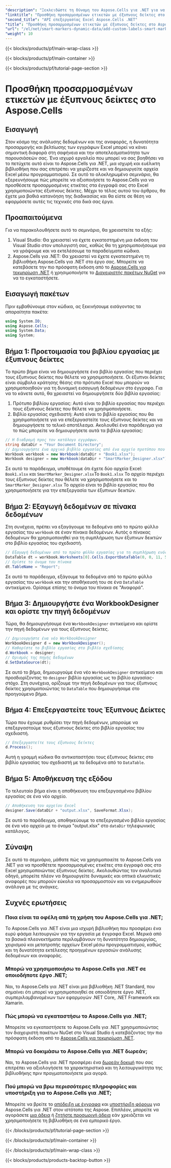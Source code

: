 ```yaml
---
"description": "Ξεκλειδώστε τη δύναμη του Aspose.Cells για .NET για να προσθέσετε προσαρμοσμένες ετικέτες και έξυπνους δείκτες στα έγγραφά σας στο Excel. Ακολουθήστε αυτό το βήμα προς βήμα σεμινάριο και δημιουργήστε δυναμικές, οπτικά ελκυστικές αναφορές."
"linktitle": "Προσθήκη προσαρμοσμένων ετικετών με έξυπνους δείκτες στο Aspose.Cells"
"second_title": "API επεξεργασίας Excel Aspose.Cells .NET"
"title": "Προσθήκη προσαρμοσμένων ετικετών με έξυπνους δείκτες στο Aspose.Cells"
"url": "/el/net/smart-markers-dynamic-data/add-custom-labels-smart-markers/"
"weight": 10
---
```


{{< blocks/products/pf/main-wrap-class >}}

{{< blocks/products/pf/main-container >}}

{{< blocks/products/pf/tutorial-page-section >}}

# Προσθήκη προσαρμοσμένων ετικετών με έξυπνους δείκτες στο Aspose.Cells

## Εισαγωγή
Στον κόσμο της ανάλυσης δεδομένων και της αναφοράς, η δυνατότητα προσαρμογής και βελτίωσης των εγγράφων Excel μπορεί να κάνει σημαντική διαφορά στη σαφήνεια και την αποτελεσματικότητα των παρουσιάσεών σας. Ένα ισχυρό εργαλείο που μπορεί να σας βοηθήσει να το πετύχετε αυτό είναι το Aspose.Cells για .NET, μια ισχυρή και ευέλικτη βιβλιοθήκη που σας επιτρέπει να χειρίζεστε και να δημιουργείτε αρχεία Excel μέσω προγραμματισμού.
Σε αυτό το ολοκληρωμένο σεμινάριο, θα εξερευνήσουμε πώς μπορείτε να αξιοποιήσετε το Aspose.Cells για να προσθέσετε προσαρμοσμένες ετικέτες στα έγγραφά σας στο Excel χρησιμοποιώντας έξυπνους δείκτες. Μέχρι το τέλος αυτού του άρθρου, θα έχετε μια βαθιά κατανόηση της διαδικασίας και θα είστε σε θέση να εφαρμόσετε αυτές τις τεχνικές στα δικά σας έργα.
## Προαπαιτούμενα
Για να παρακολουθήσετε αυτό το σεμινάριο, θα χρειαστείτε τα εξής:
1. Visual Studio: Θα χρειαστεί να έχετε εγκατεστημένη μια έκδοση του Visual Studio στον υπολογιστή σας, καθώς θα τη χρησιμοποιήσουμε για να γράψουμε και να εκτελέσουμε τα παραδείγματα κώδικα.
2. Aspose.Cells για .NET: Θα χρειαστεί να έχετε εγκατεστημένη τη βιβλιοθήκη Aspose.Cells για .NET στο έργο σας. Μπορείτε να κατεβάσετε την πιο πρόσφατη έκδοση από το [Aspose.Cells για τεκμηρίωση .NET](https://reference.aspose.com/cells/net/) ή χρησιμοποιήστε το [Διαχειριστής πακέτων NuGet](https://www.nuget.org/packages/Aspose.Cells/) για να το εγκαταστήσετε.
## Εισαγωγή πακέτων
Πριν εμβαθύνουμε στον κώδικα, ας ξεκινήσουμε εισάγοντας τα απαραίτητα πακέτα:
```csharp
using System.IO;
using Aspose.Cells;
using System.Data;
using System;
```
## Βήμα 1: Προετοιμασία του βιβλίου εργασίας με έξυπνους δείκτες
Το πρώτο βήμα είναι να δημιουργήσετε ένα βιβλίο εργασίας που περιέχει τους έξυπνους δείκτες που θέλετε να χρησιμοποιήσετε. Οι έξυπνοι δείκτες είναι σύμβολα κράτησης θέσης στο πρότυπο Excel που μπορούν να χρησιμοποιηθούν για τη δυναμική εισαγωγή δεδομένων στο έγγραφο.
Για να το κάνετε αυτό, θα χρειαστεί να δημιουργήσετε δύο βιβλία εργασίας:
1. Πρότυπο βιβλίου εργασίας: Αυτό είναι το βιβλίο εργασίας που περιέχει τους έξυπνους δείκτες που θέλετε να χρησιμοποιήσετε.
2. Βιβλίο εργασίας σχεδιαστή: Αυτό είναι το βιβλίο εργασίας που θα χρησιμοποιήσετε για να επεξεργαστείτε τους έξυπνους δείκτες και να δημιουργήσετε το τελικό αποτέλεσμα.
Ακολουθεί ένα παράδειγμα για το πώς μπορείτε να δημιουργήσετε αυτά τα βιβλία εργασίας:
```csharp
// Η διαδρομή προς τον κατάλογο εγγράφων.
string dataDir = "Your Document Directory";
// Δημιουργήστε ένα αρχικό βιβλίο εργασίας από ένα αρχείο προτύπου που περιέχει Έξυπνους Δείκτες
Workbook workbook = new Workbook(dataDir + "Book1.xlsx");
Workbook designer = new Workbook(dataDir + "SmartMarker_Designer.xlsx");
```
Σε αυτό το παράδειγμα, υποθέτουμε ότι έχετε δύο αρχεία Excel: `Book1.xlsx` και `SmartMarker_Designer.xlsx`Το `Book1.xlsx` Το αρχείο περιέχει τους έξυπνους δείκτες που θέλετε να χρησιμοποιήσετε και το `SmartMarker_Designer.xlsx` Το αρχείο είναι το βιβλίο εργασίας που θα χρησιμοποιήσετε για την επεξεργασία των έξυπνων δεικτών.
## Βήμα 2: Εξαγωγή δεδομένων σε πίνακα δεδομένων
Στη συνέχεια, πρέπει να εξαγάγουμε τα δεδομένα από το πρώτο φύλλο εργασίας του `workbook` σε έναν πίνακα δεδομένων. Αυτός ο πίνακας δεδομένων θα χρησιμοποιηθεί για τη συμπλήρωση των έξυπνων δεικτών στο βιβλίο εργασίας του σχεδιαστή.
```csharp
// Εξαγωγή δεδομένων από το πρώτο φύλλο εργασίας για τη συμπλήρωση ενός πίνακα δεδομένων
DataTable dt = workbook.Worksheets[0].Cells.ExportDataTable(0, 0, 11, 5, true);
// Ορίστε το όνομα του πίνακα
dt.TableName = "Report";
```
Σε αυτό το παράδειγμα, εξάγουμε τα δεδομένα από το πρώτο φύλλο εργασίας του `workbook` και την αποθήκευσή του σε ένα `DataTable` αντικείμενο. Ορίσαμε επίσης το όνομα του πίνακα σε "Αναφορά".
## Βήμα 3: Δημιουργήστε ένα WorkbookDesigner και ορίστε την πηγή δεδομένων
Τώρα, θα δημιουργήσουμε ένα `WorkbookDesigner` αντικείμενο και ορίστε την πηγή δεδομένων για τους έξυπνους δείκτες.
```csharp
// Δημιουργήστε ένα νέο WorkbookDesigner
WorkbookDesigner d = new WorkbookDesigner();
// Καθορίστε το βιβλίο εργασίας στο βιβλίο σχεδίασης
d.Workbook = designer;
// Ορισμός της πηγής δεδομένων
d.SetDataSource(dt);
```
Σε αυτό το βήμα, δημιουργούμε ένα νέο `WorkbookDesigner` αντικείμενο και προσδιορίζοντας το `designer` βιβλίο εργασίας ως το βιβλίο εργασίας-στόχο. Στη συνέχεια, ορίζουμε την πηγή δεδομένων για τους έξυπνους δείκτες χρησιμοποιώντας το `DataTable` που δημιουργήσαμε στο προηγούμενο βήμα.
## Βήμα 4: Επεξεργαστείτε τους Έξυπνους Δείκτες
Τώρα που έχουμε ρυθμίσει την πηγή δεδομένων, μπορούμε να επεξεργαστούμε τους έξυπνους δείκτες στο βιβλίο εργασίας του σχεδιαστή.
```csharp
// Επεξεργαστείτε τους έξυπνους δείκτες
d.Process();
```
Αυτή η γραμμή κώδικα θα αντικαταστήσει τους έξυπνους δείκτες στο βιβλίο εργασίας του σχεδιαστή με τα δεδομένα από το `DataTable`.
## Βήμα 5: Αποθήκευση της εξόδου
Το τελευταίο βήμα είναι η αποθήκευση του επεξεργασμένου βιβλίου εργασίας σε ένα νέο αρχείο.
```csharp
// Αποθήκευση του αρχείου Excel
designer.Save(dataDir + "output.xlsx", SaveFormat.Xlsx);
```
Σε αυτό το παράδειγμα, αποθηκεύουμε το επεξεργασμένο βιβλίο εργασίας σε ένα νέο αρχείο με το όνομα "output.xlsx" στο `dataDir` τηλεφωνικός κατάλογος.
## Σύναψη
Σε αυτό το σεμινάριο, μάθατε πώς να χρησιμοποιείτε το Aspose.Cells για .NET για να προσθέτετε προσαρμοσμένες ετικέτες στα έγγραφά σας στο Excel χρησιμοποιώντας έξυπνους δείκτες. Ακολουθώντας τον αναλυτικό οδηγό, μπορείτε πλέον να δημιουργείτε δυναμικές και οπτικά ελκυστικές αναφορές που μπορούν εύκολα να προσαρμοστούν και να ενημερωθούν ανάλογα με τις ανάγκες.
## Συχνές ερωτήσεις
### Ποια είναι τα οφέλη από τη χρήση του Aspose.Cells για .NET;
Το Aspose.Cells για .NET είναι μια ισχυρή βιβλιοθήκη που προσφέρει ένα ευρύ φάσμα λειτουργιών για την εργασία με έγγραφα Excel. Μερικά από τα βασικά πλεονεκτήματα περιλαμβάνουν τη δυνατότητα δημιουργίας, χειρισμού και μετατροπής αρχείων Excel μέσω προγραμματισμού, καθώς και τη δυνατότητα εκτέλεσης προηγμένων εργασιών ανάλυσης δεδομένων και αναφοράς.
### Μπορώ να χρησιμοποιήσω το Aspose.Cells για .NET σε οποιοδήποτε έργο .NET;
Ναι, το Aspose.Cells για .NET είναι μια βιβλιοθήκη .NET Standard, που σημαίνει ότι μπορεί να χρησιμοποιηθεί σε οποιοδήποτε έργο .NET, συμπεριλαμβανομένων των εφαρμογών .NET Core, .NET Framework και Xamarin.
### Πώς μπορώ να εγκαταστήσω το Aspose.Cells για .NET;
Μπορείτε να εγκαταστήσετε το Aspose.Cells για .NET χρησιμοποιώντας τον διαχειριστή πακέτων NuGet στο Visual Studio ή κατεβάζοντας την πιο πρόσφατη έκδοση από το [Aspose.Cells για τεκμηρίωση .NET](https://reference.aspose.com/cells/net/).
### Μπορώ να δοκιμάσω το Aspose.Cells για .NET δωρεάν;
Ναι, το Aspose.Cells για .NET προσφέρει ένα [δωρεάν δοκιμή](https://releases.aspose.com/) που σας επιτρέπει να αξιολογήσετε τα χαρακτηριστικά και τη λειτουργικότητα της βιβλιοθήκης πριν πραγματοποιήσετε μια αγορά.
### Πού μπορώ να βρω περισσότερες πληροφορίες και υποστήριξη για το Aspose.Cells για .NET;
Μπορείτε να βρείτε το [απόδειξη με έγγραφα](https://reference.aspose.com/cells/net/) και [υποστήριξη φόρουμ](https://forum.aspose.com/c/cells/9) για Aspose.Cells για .NET στον ιστότοπο της Aspose. Επιπλέον, μπορείτε να αγοράσετε [μια άδεια](https://purchase.aspose.com/buy) ή [ζητήστε προσωρινή άδεια](https://purchase.aspose.com/temporary-license/) εάν χρειάζεται να χρησιμοποιήσετε τη βιβλιοθήκη σε ένα εμπορικό έργο.

{{< /blocks/products/pf/tutorial-page-section >}}

{{< /blocks/products/pf/main-container >}}

{{< /blocks/products/pf/main-wrap-class >}}

{{< blocks/products/products-backtop-button >}}